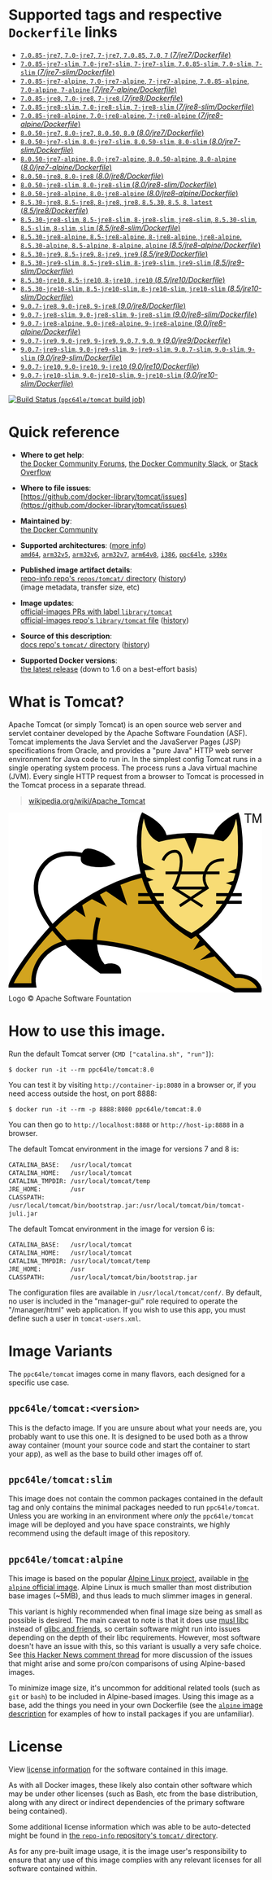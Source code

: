 <!--

********************************************************************************

WARNING:

    DO NOT EDIT "tomcat/README.md"

    IT IS AUTO-GENERATED

    (from the other files in "tomcat/" combined with a set of templates)

********************************************************************************

-->

# Supported tags and respective `Dockerfile` links

-	[`7.0.85-jre7`, `7.0-jre7`, `7-jre7`, `7.0.85`, `7.0`, `7` (*7/jre7/Dockerfile*)](https://github.com/docker-library/tomcat/blob/e8a6bec69c82f8d55c5c2c17021a62b36d8bfb19/7/jre7/Dockerfile)
-	[`7.0.85-jre7-slim`, `7.0-jre7-slim`, `7-jre7-slim`, `7.0.85-slim`, `7.0-slim`, `7-slim` (*7/jre7-slim/Dockerfile*)](https://github.com/docker-library/tomcat/blob/e8a6bec69c82f8d55c5c2c17021a62b36d8bfb19/7/jre7-slim/Dockerfile)
-	[`7.0.85-jre7-alpine`, `7.0-jre7-alpine`, `7-jre7-alpine`, `7.0.85-alpine`, `7.0-alpine`, `7-alpine` (*7/jre7-alpine/Dockerfile*)](https://github.com/docker-library/tomcat/blob/e8a6bec69c82f8d55c5c2c17021a62b36d8bfb19/7/jre7-alpine/Dockerfile)
-	[`7.0.85-jre8`, `7.0-jre8`, `7-jre8` (*7/jre8/Dockerfile*)](https://github.com/docker-library/tomcat/blob/e8a6bec69c82f8d55c5c2c17021a62b36d8bfb19/7/jre8/Dockerfile)
-	[`7.0.85-jre8-slim`, `7.0-jre8-slim`, `7-jre8-slim` (*7/jre8-slim/Dockerfile*)](https://github.com/docker-library/tomcat/blob/e8a6bec69c82f8d55c5c2c17021a62b36d8bfb19/7/jre8-slim/Dockerfile)
-	[`7.0.85-jre8-alpine`, `7.0-jre8-alpine`, `7-jre8-alpine` (*7/jre8-alpine/Dockerfile*)](https://github.com/docker-library/tomcat/blob/e8a6bec69c82f8d55c5c2c17021a62b36d8bfb19/7/jre8-alpine/Dockerfile)
-	[`8.0.50-jre7`, `8.0-jre7`, `8.0.50`, `8.0` (*8.0/jre7/Dockerfile*)](https://github.com/docker-library/tomcat/blob/e8a6bec69c82f8d55c5c2c17021a62b36d8bfb19/8.0/jre7/Dockerfile)
-	[`8.0.50-jre7-slim`, `8.0-jre7-slim`, `8.0.50-slim`, `8.0-slim` (*8.0/jre7-slim/Dockerfile*)](https://github.com/docker-library/tomcat/blob/e8a6bec69c82f8d55c5c2c17021a62b36d8bfb19/8.0/jre7-slim/Dockerfile)
-	[`8.0.50-jre7-alpine`, `8.0-jre7-alpine`, `8.0.50-alpine`, `8.0-alpine` (*8.0/jre7-alpine/Dockerfile*)](https://github.com/docker-library/tomcat/blob/e8a6bec69c82f8d55c5c2c17021a62b36d8bfb19/8.0/jre7-alpine/Dockerfile)
-	[`8.0.50-jre8`, `8.0-jre8` (*8.0/jre8/Dockerfile*)](https://github.com/docker-library/tomcat/blob/e8a6bec69c82f8d55c5c2c17021a62b36d8bfb19/8.0/jre8/Dockerfile)
-	[`8.0.50-jre8-slim`, `8.0-jre8-slim` (*8.0/jre8-slim/Dockerfile*)](https://github.com/docker-library/tomcat/blob/e8a6bec69c82f8d55c5c2c17021a62b36d8bfb19/8.0/jre8-slim/Dockerfile)
-	[`8.0.50-jre8-alpine`, `8.0-jre8-alpine` (*8.0/jre8-alpine/Dockerfile*)](https://github.com/docker-library/tomcat/blob/e8a6bec69c82f8d55c5c2c17021a62b36d8bfb19/8.0/jre8-alpine/Dockerfile)
-	[`8.5.30-jre8`, `8.5-jre8`, `8-jre8`, `jre8`, `8.5.30`, `8.5`, `8`, `latest` (*8.5/jre8/Dockerfile*)](https://github.com/docker-library/tomcat/blob/e8a6bec69c82f8d55c5c2c17021a62b36d8bfb19/8.5/jre8/Dockerfile)
-	[`8.5.30-jre8-slim`, `8.5-jre8-slim`, `8-jre8-slim`, `jre8-slim`, `8.5.30-slim`, `8.5-slim`, `8-slim`, `slim` (*8.5/jre8-slim/Dockerfile*)](https://github.com/docker-library/tomcat/blob/e8a6bec69c82f8d55c5c2c17021a62b36d8bfb19/8.5/jre8-slim/Dockerfile)
-	[`8.5.30-jre8-alpine`, `8.5-jre8-alpine`, `8-jre8-alpine`, `jre8-alpine`, `8.5.30-alpine`, `8.5-alpine`, `8-alpine`, `alpine` (*8.5/jre8-alpine/Dockerfile*)](https://github.com/docker-library/tomcat/blob/e8a6bec69c82f8d55c5c2c17021a62b36d8bfb19/8.5/jre8-alpine/Dockerfile)
-	[`8.5.30-jre9`, `8.5-jre9`, `8-jre9`, `jre9` (*8.5/jre9/Dockerfile*)](https://github.com/docker-library/tomcat/blob/e8a6bec69c82f8d55c5c2c17021a62b36d8bfb19/8.5/jre9/Dockerfile)
-	[`8.5.30-jre9-slim`, `8.5-jre9-slim`, `8-jre9-slim`, `jre9-slim` (*8.5/jre9-slim/Dockerfile*)](https://github.com/docker-library/tomcat/blob/e8a6bec69c82f8d55c5c2c17021a62b36d8bfb19/8.5/jre9-slim/Dockerfile)
-	[`8.5.30-jre10`, `8.5-jre10`, `8-jre10`, `jre10` (*8.5/jre10/Dockerfile*)](https://github.com/docker-library/tomcat/blob/e8a6bec69c82f8d55c5c2c17021a62b36d8bfb19/8.5/jre10/Dockerfile)
-	[`8.5.30-jre10-slim`, `8.5-jre10-slim`, `8-jre10-slim`, `jre10-slim` (*8.5/jre10-slim/Dockerfile*)](https://github.com/docker-library/tomcat/blob/e8a6bec69c82f8d55c5c2c17021a62b36d8bfb19/8.5/jre10-slim/Dockerfile)
-	[`9.0.7-jre8`, `9.0-jre8`, `9-jre8` (*9.0/jre8/Dockerfile*)](https://github.com/docker-library/tomcat/blob/e8a6bec69c82f8d55c5c2c17021a62b36d8bfb19/9.0/jre8/Dockerfile)
-	[`9.0.7-jre8-slim`, `9.0-jre8-slim`, `9-jre8-slim` (*9.0/jre8-slim/Dockerfile*)](https://github.com/docker-library/tomcat/blob/e8a6bec69c82f8d55c5c2c17021a62b36d8bfb19/9.0/jre8-slim/Dockerfile)
-	[`9.0.7-jre8-alpine`, `9.0-jre8-alpine`, `9-jre8-alpine` (*9.0/jre8-alpine/Dockerfile*)](https://github.com/docker-library/tomcat/blob/e8a6bec69c82f8d55c5c2c17021a62b36d8bfb19/9.0/jre8-alpine/Dockerfile)
-	[`9.0.7-jre9`, `9.0-jre9`, `9-jre9`, `9.0.7`, `9.0`, `9` (*9.0/jre9/Dockerfile*)](https://github.com/docker-library/tomcat/blob/e8a6bec69c82f8d55c5c2c17021a62b36d8bfb19/9.0/jre9/Dockerfile)
-	[`9.0.7-jre9-slim`, `9.0-jre9-slim`, `9-jre9-slim`, `9.0.7-slim`, `9.0-slim`, `9-slim` (*9.0/jre9-slim/Dockerfile*)](https://github.com/docker-library/tomcat/blob/e8a6bec69c82f8d55c5c2c17021a62b36d8bfb19/9.0/jre9-slim/Dockerfile)
-	[`9.0.7-jre10`, `9.0-jre10`, `9-jre10` (*9.0/jre10/Dockerfile*)](https://github.com/docker-library/tomcat/blob/e8a6bec69c82f8d55c5c2c17021a62b36d8bfb19/9.0/jre10/Dockerfile)
-	[`9.0.7-jre10-slim`, `9.0-jre10-slim`, `9-jre10-slim` (*9.0/jre10-slim/Dockerfile*)](https://github.com/docker-library/tomcat/blob/e8a6bec69c82f8d55c5c2c17021a62b36d8bfb19/9.0/jre10-slim/Dockerfile)

[![Build Status](https://doi-janky.infosiftr.net/job/multiarch/job/ppc64le/job/tomcat/badge/icon) (`ppc64le/tomcat` build job)](https://doi-janky.infosiftr.net/job/multiarch/job/ppc64le/job/tomcat/)

# Quick reference

-	**Where to get help**:  
	[the Docker Community Forums](https://forums.docker.com/), [the Docker Community Slack](https://blog.docker.com/2016/11/introducing-docker-community-directory-docker-community-slack/), or [Stack Overflow](https://stackoverflow.com/search?tab=newest&q=docker)

-	**Where to file issues**:  
	[https://github.com/docker-library/tomcat/issues](https://github.com/docker-library/tomcat/issues)

-	**Maintained by**:  
	[the Docker Community](https://github.com/docker-library/tomcat)

-	**Supported architectures**: ([more info](https://github.com/docker-library/official-images#architectures-other-than-amd64))  
	[`amd64`](https://hub.docker.com/r/amd64/tomcat/), [`arm32v5`](https://hub.docker.com/r/arm32v5/tomcat/), [`arm32v6`](https://hub.docker.com/r/arm32v6/tomcat/), [`arm32v7`](https://hub.docker.com/r/arm32v7/tomcat/), [`arm64v8`](https://hub.docker.com/r/arm64v8/tomcat/), [`i386`](https://hub.docker.com/r/i386/tomcat/), [`ppc64le`](https://hub.docker.com/r/ppc64le/tomcat/), [`s390x`](https://hub.docker.com/r/s390x/tomcat/)

-	**Published image artifact details**:  
	[repo-info repo's `repos/tomcat/` directory](https://github.com/docker-library/repo-info/blob/master/repos/tomcat) ([history](https://github.com/docker-library/repo-info/commits/master/repos/tomcat))  
	(image metadata, transfer size, etc)

-	**Image updates**:  
	[official-images PRs with label `library/tomcat`](https://github.com/docker-library/official-images/pulls?q=label%3Alibrary%2Ftomcat)  
	[official-images repo's `library/tomcat` file](https://github.com/docker-library/official-images/blob/master/library/tomcat) ([history](https://github.com/docker-library/official-images/commits/master/library/tomcat))

-	**Source of this description**:  
	[docs repo's `tomcat/` directory](https://github.com/docker-library/docs/tree/master/tomcat) ([history](https://github.com/docker-library/docs/commits/master/tomcat))

-	**Supported Docker versions**:  
	[the latest release](https://github.com/docker/docker-ce/releases/latest) (down to 1.6 on a best-effort basis)

# What is Tomcat?

Apache Tomcat (or simply Tomcat) is an open source web server and servlet container developed by the Apache Software Foundation (ASF). Tomcat implements the Java Servlet and the JavaServer Pages (JSP) specifications from Oracle, and provides a "pure Java" HTTP web server environment for Java code to run in. In the simplest config Tomcat runs in a single operating system process. The process runs a Java virtual machine (JVM). Every single HTTP request from a browser to Tomcat is processed in the Tomcat process in a separate thread.

> [wikipedia.org/wiki/Apache_Tomcat](https://en.wikipedia.org/wiki/Apache_Tomcat)

![logo](https://raw.githubusercontent.com/docker-library/docs/8e31eb93a02d504d0cfe1da435aa31b377fc627d/tomcat/logo.png)Logo &copy; Apache Software Fountation

# How to use this image.

Run the default Tomcat server (`CMD ["catalina.sh", "run"]`):

```console
$ docker run -it --rm ppc64le/tomcat:8.0
```

You can test it by visiting `http://container-ip:8080` in a browser or, if you need access outside the host, on port 8888:

```console
$ docker run -it --rm -p 8888:8080 ppc64le/tomcat:8.0
```

You can then go to `http://localhost:8888` or `http://host-ip:8888` in a browser.

The default Tomcat environment in the image for versions 7 and 8 is:

	CATALINA_BASE:   /usr/local/tomcat
	CATALINA_HOME:   /usr/local/tomcat
	CATALINA_TMPDIR: /usr/local/tomcat/temp
	JRE_HOME:        /usr
	CLASSPATH:       /usr/local/tomcat/bin/bootstrap.jar:/usr/local/tomcat/bin/tomcat-juli.jar

The default Tomcat environment in the image for version 6 is:

	CATALINA_BASE:   /usr/local/tomcat
	CATALINA_HOME:   /usr/local/tomcat
	CATALINA_TMPDIR: /usr/local/tomcat/temp
	JRE_HOME:        /usr
	CLASSPATH:       /usr/local/tomcat/bin/bootstrap.jar

The configuration files are available in `/usr/local/tomcat/conf/`. By default, no user is included in the "manager-gui" role required to operate the "/manager/html" web application. If you wish to use this app, you must define such a user in `tomcat-users.xml`.

# Image Variants

The `ppc64le/tomcat` images come in many flavors, each designed for a specific use case.

## `ppc64le/tomcat:<version>`

This is the defacto image. If you are unsure about what your needs are, you probably want to use this one. It is designed to be used both as a throw away container (mount your source code and start the container to start your app), as well as the base to build other images off of.

## `ppc64le/tomcat:slim`

This image does not contain the common packages contained in the default tag and only contains the minimal packages needed to run `ppc64le/tomcat`. Unless you are working in an environment where *only* the `ppc64le/tomcat` image will be deployed and you have space constraints, we highly recommend using the default image of this repository.

## `ppc64le/tomcat:alpine`

This image is based on the popular [Alpine Linux project](http://alpinelinux.org), available in [the `alpine` official image](https://hub.docker.com/_/alpine). Alpine Linux is much smaller than most distribution base images (~5MB), and thus leads to much slimmer images in general.

This variant is highly recommended when final image size being as small as possible is desired. The main caveat to note is that it does use [musl libc](http://www.musl-libc.org) instead of [glibc and friends](http://www.etalabs.net/compare_libcs.html), so certain software might run into issues depending on the depth of their libc requirements. However, most software doesn't have an issue with this, so this variant is usually a very safe choice. See [this Hacker News comment thread](https://news.ycombinator.com/item?id=10782897) for more discussion of the issues that might arise and some pro/con comparisons of using Alpine-based images.

To minimize image size, it's uncommon for additional related tools (such as `git` or `bash`) to be included in Alpine-based images. Using this image as a base, add the things you need in your own Dockerfile (see the [`alpine` image description](https://hub.docker.com/_/alpine/) for examples of how to install packages if you are unfamiliar).

# License

View [license information](https://www.apache.org/licenses/LICENSE-2.0) for the software contained in this image.

As with all Docker images, these likely also contain other software which may be under other licenses (such as Bash, etc from the base distribution, along with any direct or indirect dependencies of the primary software being contained).

Some additional license information which was able to be auto-detected might be found in [the `repo-info` repository's `tomcat/` directory](https://github.com/docker-library/repo-info/tree/master/repos/tomcat).

As for any pre-built image usage, it is the image user's responsibility to ensure that any use of this image complies with any relevant licenses for all software contained within.
